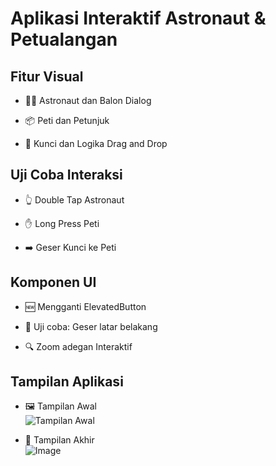 # Aplikasi Interaktif Astronaut & Petualangan

## Fitur Visual
- 🧑‍🚀 Astronaut dan Balon Dialog


- 📦 Peti dan Petunjuk


- 🔑 Kunci dan Logika Drag and Drop


## Uji Coba Interaksi
- 👆 Double Tap Astronaut


- ✋ Long Press Peti


- ➡️ Geser Kunci ke Peti


## Komponen UI
- 🆕 Mengganti ElevatedButton


- 🧪 Uji coba: Geser latar belakang


- 🔍 Zoom adegan Interaktif


## Tampilan Aplikasi
- 🖼️ Tampilan Awal  
  ![Tampilan Awal](pictures/screenshoot/home.png)

- 🎯 Tampilan Akhir  
  ![Image](https://github.com/user-attachments/assets/7b0aeef4-9a68-4db5-afa5-2f5b6d859320)

